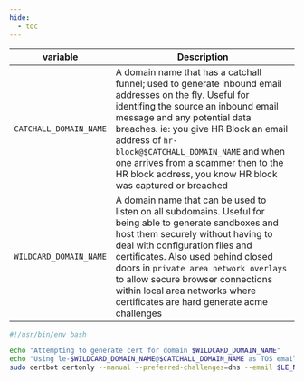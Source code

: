 ```yaml
---
hide:
  - toc
---
```


| variable    	  | Description                          |
| ------------------------ | ------------------------------------ |
| `CATCHALL_DOMAIN_NAME`  | A domain name that has a catchall funnel; used to generate inbound email addresses on the fly.  Useful for identifing the source an inbound email message and any potential data breaches. ie: you give HR Block an email address of `hr-block@$CATCHALL_DOMAIN_NAME` and when one arrives from a scammer then to the HR block address, you know HR block was captured or breached |
| `WILDCARD_DOMAIN_NAME`    	  | A domain name that can be used to listen on all subdomains.  Useful for being able to generate sandboxes and host them securely without having to deal with configuration files and certificates.   Also used behind closed doors in `private area network overlays` to allow secure browser connections within local area networks where certificates are hard generate acme challenges |

```bash
#!/usr/bin/env bash

echo "Attempting to generate cert for domain $WILDCARD_DOMAIN_NAME"
echo "Using le-$WILDCARD_DOMAIN_NAME@$CATCHALL_DOMAIN_NAME as TOS email"
sudo certbot certonly --manual --preferred-challenges=dns --email $LE_NOC_EMAIL --agree-tos -d *.$WILDCARD_DOMAIN_NAME -d $WILDCARD_DOMAIN_NAME
```
